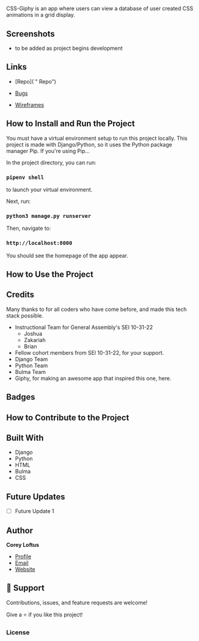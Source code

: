 <h1><project-name></h1>

<p><project-description></p>

CSS-Giphy is an app where users can view a database of user created CSS animations in a grid display.

## Screenshots

-   to be added as project begins development

## Links

-   [Repo]( "<project-name> Repo")

-   [Bugs](https://github.com/coreyloftus/<project-name>/issues "Issues Page")

-   [Wireframes](https://www.figma.com/file/g76YgWIyT3rpwRORYhhRxl/CSSclips?node-id=0%3A1&t=CbeFnI6NZkVwaiTI-1 "Figma Wireframes")

## How to Install and Run the Project

You must have a virtual environment setup to run this project locally. This project is made with Django/Python, so it uses the Python package manager Pip. If you're using Pip...

In the project directory, you can run:

### `pipenv shell`

to launch your virtual environment.

Next, run:

### `python3 manage.py runserver`

Then, navigate to:

### `http://localhost:8000`

You should see the homepage of the app appear.

## How to Use the Project

## Credits

Many thanks to for all coders who have come before, and made this tech stack possible.

-   Instructional Team for General Assembly's SEI 10-31-22
    -   Joshua
    -   Zakariah
    -   Brian
-   Fellow cohort members from SEI 10-31-22, for your support.
-   Django Team
-   Python Team
-   Bulma Team
-   Giphy, for making an awesome app that inspired this one, here.

## Badges

## How to Contribute to the Project

## Built With

-   Django
-   Python
-   HTML
-   Bulma
-   CSS

## Future Updates

-   [ ] Future Update 1

## Author

**Corey Loftus**

-   [Profile](https://github.com/rohit19060 "Corey Loftus")
-   [Email](mailto:coreyloftus@gmail.com?subject=Hi "Hi there!")
-   [Website](https://corey-loftus.netlify.app "My Portfolio")

## 🤝 Support

Contributions, issues, and feature requests are welcome!

Give a ⭐️ if you like this project!

### License
